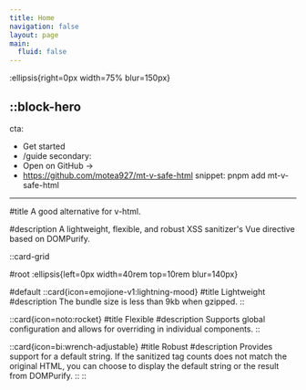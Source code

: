 ```yaml
---
title: Home
navigation: false
layout: page
main:
  fluid: false
---
```


:ellipsis{right=0px width=75% blur=150px}

::block-hero
---
cta:
  - Get started
  - /guide
secondary:
  - Open on GitHub →
  - https://github.com/motea927/mt-v-safe-html
snippet: pnpm add mt-v-safe-html
---

#title
A good alternative for v-html.

#description
A lightweight, flexible, and robust XSS sanitizer's Vue directive based on DOMPurify.

::card-grid

#root
:ellipsis{left=0px width=40rem top=10rem blur=140px}

#default
  ::card{icon=emojione-v1:lightning-mood}
  #title
  Lightweight
  #description
  The bundle size is less than 9kb when gzipped.
  ::

  ::card{icon=noto:rocket}
  #title
  Flexible
  #description
  Supports global configuration and allows for overriding in individual components.
  ::

  ::card{icon=bi:wrench-adjustable}
  #title
  Robust
  #description
  Provides support for a default string. If the sanitized tag counts does not match the original HTML, you can choose to display the default string or the result from DOMPurify.
  ::
::
